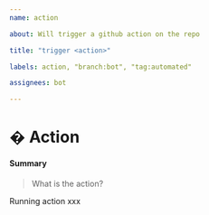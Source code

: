 ```yaml
---
name: action

about: Will trigger a github action on the repo

title: "trigger <action>"

labels: action, "branch:bot", "tag:automated"

assignees: bot

---
```



# � Action


#### Summary


> What is the action?

<!-- edit:Running.. -->
Running action xxx

